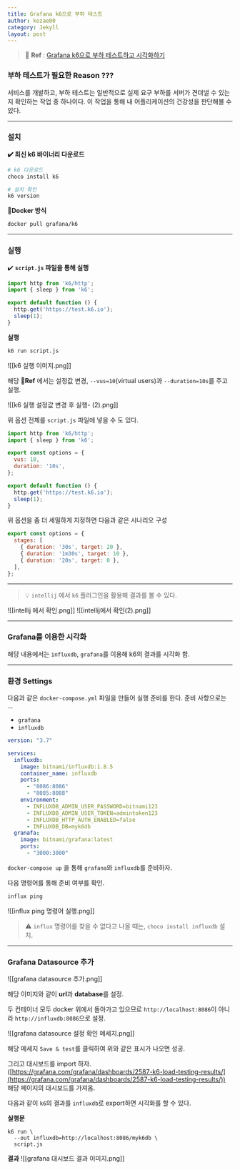 ```yaml
---
title: Grafana k6으로 부하 테스트
author: kozae00
category: Jekyll
layout: post
---
```


>🔖 **Ref** : [Grafana k6으로 부하 테스트하고 시각화하기](https://velog.io/@heka1024/Grafana-k6%EC%9C%BC%EB%A1%9C-%EB%B6%80%ED%95%98-%ED%85%8C%EC%8A%A4%ED%8A%B8%ED%95%98%EA%B8%B0)

### 부하 테스트가 필요한 Reason ???

서비스를 개발하고, 부하 테스트는 일반적으로 실제 요구 부하를 서버가 견뎌낼 수 있는지 확인하는 작업 중 하나이다. 이 작업을 통해 내 어플리케이션의 건강성을 판단해볼 수 있다.

---

### 설치

**✔️ 최신 k6 바이너리 다운로드**
```bash
# k6 다운로드
choco install k6

# 설치 확인
k6 version
```

**🐋Docker 방식**
```sh
docker pull grafana/k6
```

--- 
### 실행

✔️ **`script.js` 파일을 통해 실행**
```js
import http from 'k6/http';
import { sleep } from 'k6';

export default function () {
  http.get('https://test.k6.io');
  sleep(1);
}
```

**실행**
```bash
k6 run script.js
```

![[k6 실행 이미지.png]]

해당 **🔖Ref** 에서는 설정값 변경, `--vus=10`(virtual users)과 `--duration=10s`를 주고 실행.

![[k6 실행 설정값 변경 후 실행- (2).png]]

위 옵션 전체를 `script.js` 파일에 넣을 수 도 있다.
```js
import http from 'k6/http';
import { sleep } from 'k6';

export const options = {
  vus: 10,
  duration: '10s',
};

export default function () {
  http.get('https://test.k6.io');
  sleep(1);
}
```

위 옵션을 좀 더 세밀하게 지정하면 다음과 같은 시나리오 구성
```js
export const options = {
  stages: [
    { duration: '30s', target: 20 },
    { duration: '1m30s', target: 10 },
    { duration: '20s', target: 0 },
  ],
};
```

---

>💡 `intellij` 에서 `k6` 플러그인을 활용해 결과를 볼 수 있다.

![[intellij 에서 확인.png]]
![[intellij에서 확인(2).png]]

---
### Grafana를 이용한 시각화

해당 내용에서는 `influxdb`, `grafana`를 이용해 k6의 결과를 시각화 함.

---

### 환경 Settings

다음과 같은 `docker-compose.yml` 파일을 만들어 실행 준비를 한다. 
준비 사항으로는 ...
- `grafana`
- `influxdb`

```yaml
version: "3.7"

services:
  influxdb:
    image: bitnami/influxdb:1.8.5
    container_name: influxdb
    ports:
      - "8086:8086"
      - "8085:8088"
    environment:
      - INFLUXDB_ADMIN_USER_PASSWORD=bitnami123
      - INFLUXDB_ADMIN_USER_TOKEN=admintoken123
      - INFLUXDB_HTTP_AUTH_ENABLED=false
      - INFLUXDB_DB=myk6db
  granafa:
    image: bitnami/grafana:latest
    ports:
      - "3000:3000"
```

`docker-compose up` 을 통해 `grafana`와 `influxdb`를 준비하자.

다음 명령어를 통해 준비 여부를 확인.
```bash
influx ping
```
![[influx ping 명령어 실행.png]]

>⚠️ `influx` 명령어를 찾을 수 없다고 나올 때는, `choco install influxdb` 설치.

---
### Grafana Datasource 추가

![[grafana datasource 추가.png]]

해당 이미지와 같이 **url**과 **database**를 설정. 

두 컨테이너 모두 docker 위에서 돌아가고 있으므로 `http://localhost:8086`이 아니라 `http://influxdb:8086`으로 설정.

![[grafana datasource 설정 확인 메세지.png]]

해당 메세지 `Save & test`를 클릭하여 위와 같은 표시가 나오면 성공.

그리고 대시보드를 import 하자. ([https://grafana.com/grafana/dashboards/2587-k6-load-testing-results/](https://grafana.com/grafana/dashboards/2587-k6-load-testing-results/)) 해당 페이지의 대시보드를 가져옴.

다음과 같이 `k6`의 결과를 `influxdb`로 export하면 시각화를 할 수 있다.

**실행문** 
```null
k6 run \
  --out influxdb=http://localhost:8086/myk6db \
  script.js
```

**결과**
![[grafana 대시보드 결과 이미지.png]]